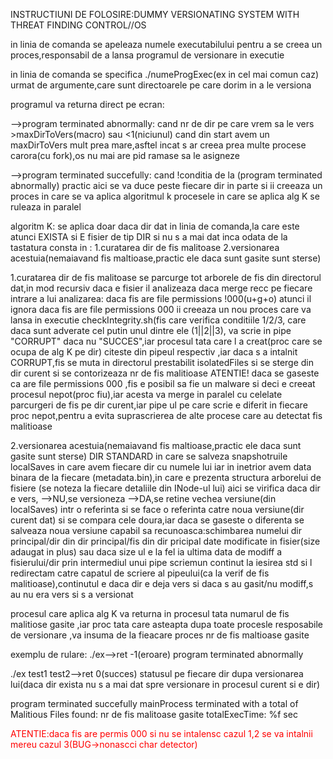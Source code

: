 INSTRUCTIUNI DE FOLOSIRE:DUMMY VERSIONATING SYSTEM WITH THREAT FINDING CONTROL//OS

in linia de comanda se apeleaza numele executabilului pentru a se creea un proces,responsabil de a lansa programul de versionare in executie

in linia de comanda se specifica ./numeProgExec(ex in cel mai comun caz) urmat de argumente,care sunt directoarele pe care dorim in a le versiona

programul va returna direct pe ecran:

-->program terminated abnormally:
cand nr de dir pe care vrem sa le vers >maxDirToVers(macro) sau <1(niciunul)
cand din start avem un maxDirToVers mult prea mare,asftel incat s ar creea prea multe procese carora(cu fork),os nu mai are pid ramase sa le asigneze

-->program terminated succefully:
cand !conditia de la (program terminated abnormally)
practic aici se va duce peste fiecare dir in parte si ii creeaza un proces in care se va aplica algoritmul k
procesele in care se aplica alg K se ruleaza in paralel

algoritm K:
se aplica doar daca dir dat in linia de comanda,la care este atunci EXISTA si E fisier de tip DIR si nu s a mai dat inca odata de la tastatura
consta in :
1.curatarea dir de fis malitoase
2.versionarea acestuia(nemaiavand fis maltioase,practic ele daca sunt gasite sunt sterse)


1.curatarea dir de fis malitoase
se parcurge tot arborele de fis din directorul dat,in mod recursiv
daca e fisier il analizeaza daca merge recc pe fiecare intrare a lui
analizarea:
daca fis are file permissions !000(u+g+o) atunci il ignora
daca fis are file permissions 000 ii creeaza un nou proces care va lansa in executie checkIntegrity.sh(fis care verifica conditiile 1/2/3, care daca sunt adverate cel putin unul dintre ele (1||2||3), va scrie in pipe "CORRUPT" daca nu "SUCCES",iar procesul tata care l a creat(proc care se ocupa de alg K pe dir) citeste din pipeul respectiv ,iar daca s a intalnit CORRUPT,fis se muta in directorul prestabilit isolatedFiles si se sterge din dir curent si se contorizeaza nr de fis malitioase
ATENTIE! daca se gaseste ca are file permissions 000 ,fis e posibil sa fie un malware si deci e creeat procesul nepot(proc fiu),iar acesta va merge in paralel cu celelate parcurgeri de fis pe dir curent,iar pipe ul pe care scrie e diferit in fiecare proc nepot,pentru a evita suprascrierea de alte procese care au detectat fis malitioase

2.versionarea acestuia(nemaiavand fis maltioase,practic ele daca sunt gasite sunt sterse)
DIR STANDARD in care se salveza snapshotruile localSaves in care avem fiecare dir cu numele lui iar in inetrior avem data binara de la fiecare (metadata.bin),in care e prezenta structura arborelui de fisiere (se noteza la fiecare detaliile din INode-ul lui)
aici se virifica daca dir e vers,
-->NU,se versioneza
-->DA,se retine vechea versiune(din localSaves) intr o referinta si se face o referinta catre noua versiune(dir curent dat) si se compara cele doura,iar daca se gaseste o diferenta se salveaza noua versiune
capabil sa recunoasca:schimbarea numelui dir principal/dir din dir principal/fis din dir pricipal date modificate in fisier(size adaugat in plus) sau daca size ul e la fel ia ultima data de modiff a fisierului/dir
prin intermediul unui pipe scriemun continut la iesirea std si l redirectam catre capatul de scriere al pipeului(ca la verif de fis malitioase),continutul e daca dir e deja vers si daca s au gasit/nu modiff,s au nu era vers si s a versionat

procesul care aplica alg K va returna in procesul tata numarul de fis malitiose gasite ,iar proc tata care asteapta dupa toate procesle resposabile de versionare ,va insuma de la fieacare proces nr de fis maltioase gasite




exemplu de rulare:
./ex-->ret -1(eroare)
program terminated abnormally

./ex test1 test2-->ret 0(succes)
statusul pe fiecare dir dupa versionarea lui(daca dir exista nu s a mai dat spre versionare in procesul curent si e dir)





program terminated succefully
mainProcess terminated with a total of Malitious Files found: nr de fis malitoase gasite
totalExecTime: %f sec

<span style="color: red;">
ATENTIE:daca fis are permis 000 si nu se intalensc cazul 1,2 se va intalnii mereu cazul 3(BUG->nonascci char detector)
</span>
